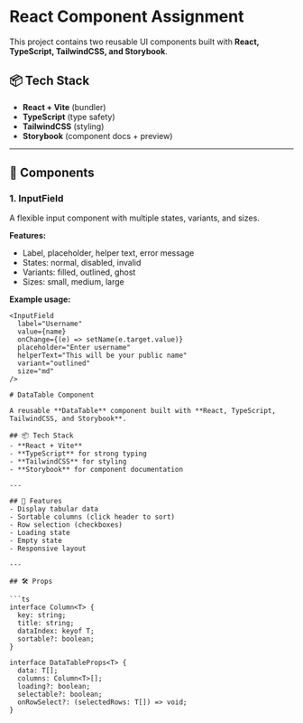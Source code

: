 # React Component Assignment  

This project contains two reusable UI components built with **React, TypeScript, TailwindCSS, and Storybook**.  

## 📦 Tech Stack  
- **React + Vite** (bundler)  
- **TypeScript** (type safety)  
- **TailwindCSS** (styling)  
- **Storybook** (component docs + preview)  

---

## 🚀 Components  

### 1. InputField  
A flexible input component with multiple states, variants, and sizes.  

**Features:**  
- Label, placeholder, helper text, error message  
- States: normal, disabled, invalid  
- Variants: filled, outlined, ghost  
- Sizes: small, medium, large  

**Example usage:**  
```tsx
<InputField
  label="Username"
  value={name}
  onChange={(e) => setName(e.target.value)}
  placeholder="Enter username"
  helperText="This will be your public name"
  variant="outlined"
  size="md"
/>

# DataTable Component  

A reusable **DataTable** component built with **React, TypeScript, TailwindCSS, and Storybook**.  

## 📦 Tech Stack  
- **React + Vite**  
- **TypeScript** for strong typing  
- **TailwindCSS** for styling  
- **Storybook** for component documentation  

---

## 🚀 Features  
- Display tabular data  
- Sortable columns (click header to sort)  
- Row selection (checkboxes)  
- Loading state  
- Empty state  
- Responsive layout  

---

## 🛠 Props  

```ts
interface Column<T> {
  key: string;
  title: string;
  dataIndex: keyof T;
  sortable?: boolean;
}

interface DataTableProps<T> {
  data: T[];
  columns: Column<T>[];
  loading?: boolean;
  selectable?: boolean;
  onRowSelect?: (selectedRows: T[]) => void;
}


